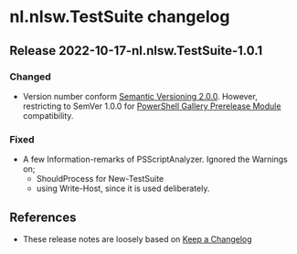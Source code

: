 ﻿# nl.nlsw.TestSuite changelog

## Release 2022-10-17-nl.nlsw.TestSuite-1.0.1

### Changed
- Version number conform [Semantic Versioning 2.0.0]. However,
  restricting to SemVer 1.0.0 for [PowerShell Gallery Prerelease Module] compatibility.

### Fixed
- A few Information-remarks of PSScriptAnalyzer. Ignored the Warnings on;
  - ShouldProcess for New-TestSuite
  - using Write-Host, since it is used deliberately.

## References

[PowerShell Gallery Prerelease Module]: https://learn.microsoft.com/en-us/powershell/scripting/gallery/concepts/module-prerelease-support
[Semantic Versioning 2.0.0]: <https://semver.org/> "semver.org"
- These release notes are loosely based on [Keep a Changelog](https://keepachangelog.com/en/1.0.0/)
